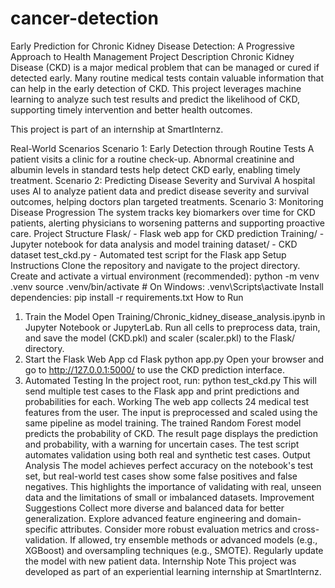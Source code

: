 # cancer-detection
Early Prediction for Chronic Kidney Disease Detection: A Progressive Approach to Health Management
Project Description
Chronic Kidney Disease (CKD) is a major medical problem that can be managed or cured if detected early. Many routine medical tests contain valuable information that can help in the early detection of CKD. This project leverages machine learning to analyze such test results and predict the likelihood of CKD, supporting timely intervention and better health outcomes.

This project is part of an internship at SmartInternz.

Real-World Scenarios
Scenario 1: Early Detection through Routine Tests
A patient visits a clinic for a routine check-up. Abnormal creatinine and albumin levels in standard tests help detect CKD early, enabling timely treatment.
Scenario 2: Predicting Disease Severity and Survival
A hospital uses AI to analyze patient data and predict disease severity and survival outcomes, helping doctors plan targeted treatments.
Scenario 3: Monitoring Disease Progression
The system tracks key biomarkers over time for CKD patients, alerting physicians to worsening patterns and supporting proactive care.
Project Structure
Flask/ - Flask web app for CKD prediction
Training/ - Jupyter notebook for data analysis and model training
dataset/ - CKD dataset
test_ckd.py - Automated test script for the Flask app
Setup Instructions
Clone the repository and navigate to the project directory.
Create and activate a virtual environment (recommended):
python -m venv .venv
source .venv/bin/activate  # On Windows: .venv\Scripts\activate
Install dependencies:
pip install -r requirements.txt
How to Run
1. Train the Model
Open Training/Chronic_kidney_disease_analysis.ipynb in Jupyter Notebook or JupyterLab.
Run all cells to preprocess data, train, and save the model (CKD.pkl) and scaler (scaler.pkl) to the Flask/ directory.
2. Start the Flask Web App
cd Flask
python app.py
Open your browser and go to http://127.0.0.1:5000/ to use the CKD prediction interface.
3. Automated Testing
In the project root, run:
python test_ckd.py
This will send multiple test cases to the Flask app and print predictions and probabilities for each.
Working
The web app collects 24 medical test features from the user.
The input is preprocessed and scaled using the same pipeline as model training.
The trained Random Forest model predicts the probability of CKD.
The result page displays the prediction and probability, with a warning for uncertain cases.
The test script automates validation using both real and synthetic test cases.
Output Analysis
The model achieves perfect accuracy on the notebook's test set, but real-world test cases show some false positives and false negatives.
This highlights the importance of validating with real, unseen data and the limitations of small or imbalanced datasets.
Improvement Suggestions
Collect more diverse and balanced data for better generalization.
Explore advanced feature engineering and domain-specific attributes.
Consider more robust evaluation metrics and cross-validation.
If allowed, try ensemble methods or advanced models (e.g., XGBoost) and oversampling techniques (e.g., SMOTE).
Regularly update the model with new patient data.
Internship Note
This project was developed as part of an experiential learning internship at SmartInternz.

